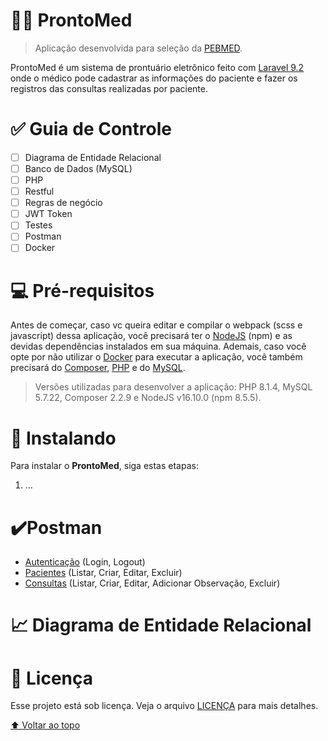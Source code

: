 
# 👨‍⚕️ ProntoMed

> Aplicação desenvolvida para seleção da [PEBMED](https://pebmed.com.br).

ProntoMed é um sistema de prontuário eletrônico feito com [Laravel 9.2](https://laravel.com) onde o médico pode cadastrar as informações do paciente e fazer os registros das consultas realizadas por paciente.

# ✅ Guia de Controle

- [ ] Diagrama de Entidade Relacional
- [ ] Banco de Dados (MySQL)
- [ ] PHP
- [ ] Restful
- [ ] Regras de negócio
- [ ] JWT Token
- [ ] Testes
- [ ] Postman
- [ ] Docker

# 💻 Pré-requisitos

Antes de começar, caso vc queira editar e compilar o webpack (scss e javascript) dessa aplicação, você precisará ter o [NodeJS](https://nodejs.org/pt-br) (npm) e as devidas dependências instalados em sua máquina. Ademais, caso você opte por não utilizar o [Docker](https://www.docker.com) para executar a aplicação, você também precisará do [Composer](https://getcomposer.org), [PHP](https://www.php.net) e do [MySQL](https://www.mysql.com).
> Versões utilizadas para desenvolver a aplicação: PHP 8.1.4, MySQL 5.7.22, Composer 2.2.9 e NodeJS v16.10.0 (npm 8.5.5).

# 🚀 Instalando

Para instalar o **ProntoMed**, siga estas etapas:

1. ...

# ✔️Postman
- [Autenticação](#) (Login, Logout)
- [Pacientes](#) (Listar, Criar, Editar, Excluir)
- [Consultas](#) (Listar, Criar, Editar, Adicionar Observação, Excluir)

# 📈 Diagrama de Entidade Relacional

# 📝 Licença

Esse projeto está sob licença. Veja o arquivo [LICENÇA](LICENSE) para mais detalhes.

[⬆ Voltar ao topo](#)